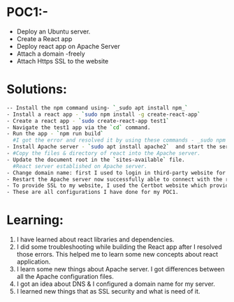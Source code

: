 
# POC1:-

- Deploy an Ubuntu server.
- Create a React app 
- Deploy react app on Apache Server
- Attach a domain -freely
- Attach Https SSL to the website

# Solutions:
```sh
-- Install the npm command using- `_sudo apt install npm_`
- Install a react app - `sudo npm install -g create-react-app`
- Create a react app - `sudo create-react-app test1`
- Navigate the test1 app via the `cd` command.
- Run the app - `npm run build`
  #I got the error and resolved it by using these commands - _sudo npm cache clean -f  _ _sudo npm install -g n_   _sudo n stable_.
- Install Apache server - `sudo apt install apache2`  and start the services of Apache.
- #Copy the files & directory of react into the Apache server.
- Update the document root in the `sites-available` file.
  #React server established on Apache server.
- Change domain name: first I used to login in third-party website for domain registration then I updated that domain in the Apache configuration file where I used the server name as my domain name and server alias also as the domain name then I gave the directory root. 
- Restart the Apache server now successfully able to connect with the react web app via domain name.
- To provide SSL to my website, I used the Certbot website which provides commands for the Apache server to install the certificate: I followed the document and run commands to install the SSL certificate & after that, SSL lay on my react server.
- These are all configurations I have done for my POC1.
```

# Learning:

1. I have learned about react libraries and dependencies.
2. I did some troubleshooting while building the React app after I resolved those errors. This helped me to learn some new concepts about react application.
3. I learn some new things about Apache server. I got differences between all the Apache configuration files. 
4. I got an idea about DNS & I configured a domain name for my server.
5. I learned new things that as SSL security and what is need of it.
